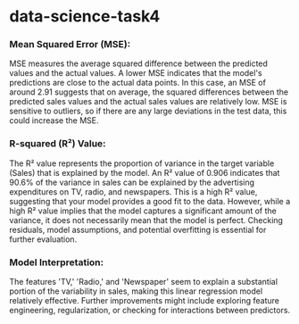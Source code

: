 # data-science-task4
### Mean Squared Error (MSE):

MSE measures the average squared difference between the predicted values and the actual values.
A lower MSE indicates that the model's predictions are close to the actual data points. In this case, an MSE of around 2.91 suggests that on average, the squared differences between the predicted sales values and the actual sales values are relatively low.
MSE is sensitive to outliers, so if there are any large deviations in the test data, this could increase the MSE.
### R-squared (R²) Value:

The R² value represents the proportion of variance in the target variable (Sales) that is explained by the model.
An R² value of 0.906 indicates that 90.6% of the variance in sales can be explained by the advertising expenditures on TV, radio, and newspapers. This is a high R² value, suggesting that your model provides a good fit to the data.
However, while a high R² value implies that the model captures a significant amount of the variance, it does not necessarily mean that the model is perfect. Checking residuals, model assumptions, and potential overfitting is essential for further evaluation.
### Model Interpretation:

The features 'TV,' 'Radio,' and 'Newspaper' seem to explain a substantial portion of the variability in sales, making this linear regression model relatively effective.
Further improvements might include exploring feature engineering, regularization, or checking for interactions between predictors.
